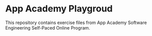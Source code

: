 # App Academy Playgroud

This repository contains exercise files from App Academy Software Engineering Self-Paced Online Program.